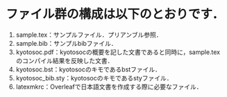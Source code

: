 # ファイル群の構成は以下のとおりです．

1. sample.tex：サンプルファイル．プリアンブル参照．
2. sample.bib：サンプルbibファイル．
3. kyotosoc.pdf：kyotosocの概要を記した文書であると同時に，sample.texのコンパイル結果を反映した文書．
4. kyotosoc.bst：kyotosocのキモであるbstファイル．
5. kyotosoc_bib.sty：kyotosocのキモであるstyファイル．
6. latexmkrc：Overleafで日本語文書を作成する際に必要なファイル．
